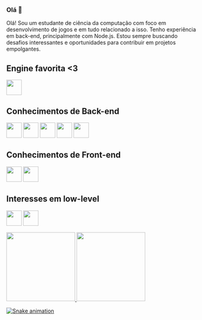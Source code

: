 ### Olá 👋

Olá! Sou um estudante de ciência da computação com foco em desenvolvimento de jogos e em tudo relacionado a isso. Tenho experiência em back-end, principalmente com Node.js. Estou sempre buscando desafios interessantes e oportunidades para contribuir em projetos empolgantes.

<!--
**roxy22788/roxy22788** is a ✨ _special_ ✨ repository because its `README.md` (this file) appears on your GitHub profile.
-->


## Engine favorita <3
<img src="https://cdn.jsdelivr.net/gh/devicons/devicon/icons/godot/godot-original.svg" width="40" height="40" /> 

## Conhecimentos de Back-end
<img src="https://cdn.jsdelivr.net/gh/devicons/devicon/icons/javascript/javascript-plain.svg" width="40" height="40" /> <img src="https://cdn.jsdelivr.net/gh/devicons/devicon/icons/express/express-original-wordmark.svg" width="40" height="40" /> <img src="https://cdn.jsdelivr.net/gh/devicons/devicon/icons/mongodb/mongodb-plain-wordmark.svg" width="40" height="40" /> <img src="https://cdn.jsdelivr.net/gh/devicons/devicon/icons/postgresql/postgresql-plain-wordmark.svg" width="40" height="40" /> <img src="https://cdn.jsdelivr.net/gh/devicons/devicon@latest/icons/sqlite/sqlite-original-wordmark.svg" width="40" height="40"/>
          

## Conhecimentos de Front-end
<img src="https://cdn.jsdelivr.net/gh/devicons/devicon/icons/react/react-original-wordmark.svg" width="40" height="40" /> <img src="https://cdn.jsdelivr.net/gh/devicons/devicon@latest/icons/bootstrap/bootstrap-original-wordmark.svg" width="40" height="40" />
          

## Interesses em low-level
<img src="https://cdn.jsdelivr.net/gh/devicons/devicon/icons/c/c-plain.svg" width="40" height="40" /> <img src="https://cdn.jsdelivr.net/gh/devicons/devicon/icons/cplusplus/cplusplus-plain.svg" width="40" height="40" /> 

<div>
<a href="https://github.com/roxy22788">
<img loading="lazy" height="180em" src="https://github-readme-stats.vercel.app/api/top-langs/?username=roxy22788&layout=compact&langs_count=7&theme=dracula"/>
<img loading="lazy" height="180em" src="https://github-readme-stats.vercel.app/api?username=roxy22788&show_icons=true&theme=dracula&include_all_commits=true&count_private=true"/>
</div>

![Snake animation](https://github.com/roxy22788/roxy22788/blob/output/github-contribution-grid-snake.svg)
